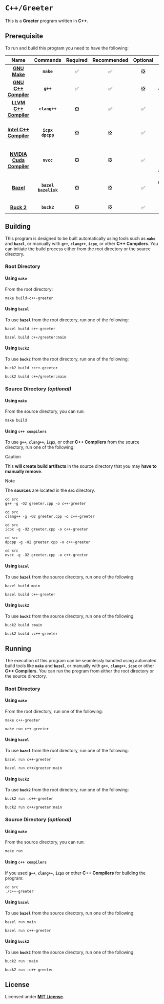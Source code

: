 # `C++/Greeter`

This is a **Greeter** program written in **C++**.

## Prerequisite

To run and build this program you need to have the following:

<div align="center">

| Name | Commands | Required | Recommended | Optional | Notes |
|:----:|:--------:|:--------:|:-----------:|:--------:|:-----:|
| [**GNU Make**](https://www.gnu.org/software/make/) | **`make`** | &#9989; | &#9989; | &#10062; | **`apt install make`** |
| [**GNU C++ Compiler**](https://gcc.gnu.org) | **`g++`** | &#9989; | &#9989; | &#10062; | **`apt install g++`** |
| [**LLVM C++ Compiler**](https://releases.llvm.org/download.html) | **`clang++`** | &#10062; | &#9989; | &#9989; | **`apt install clang`** |
| [**Intel C++ Compiler**](https://www.intel.com/content/www/us/en/developer/tools/oneapi/dpc-compiler.html) | **`icpx`**<br>**`dpcpp`** | &#10062; | &#10062; | &#9989; | **`apt install intel-basekit`**<br>or<br>**`apt install intel-hpckit`** |
| [**NVIDIA Cuda Compiler**](https://developer.nvidia.com/cuda-downloads) | **`nvcc`** | &#10062; | &#10062; | &#9989; | **`apt install nvidia-cuda-toolkit`**<br>or<br>**`apt instal cuda`** |
| [**Bazel**](https://bazel.build/) | **`bazel`**<br>**`bazelisk`** | &#10062; | &#10062; | &#9989; | **`npm install -g @bazel/bazelisk`**<br>or<br>**`apt install bazel`** |
| [**Buck 2**](https://buck2.build/docs/getting_started/) | **`buck2`** | &#10062; | &#10062; | &#9989; | **`cargo install buck2`** |

</div>

## Building

This program is designed to be built automatically using tools such as
**`make`** and **`bazel`**, or manually with **`g++`**, **`clang++`**,
**`icpx`**, or other **C++ Compilers**. You can initiate the build process
either from the root directory or the source directory.

### Root Directory

#### Using `make`

From the root directory:

```
make build-c++-greeter
```

#### Using `bazel`

To use **`bazel`** from the root directory, run one of the following:

```
bazel build c++-greeter
```
```
bazel build c++/greeter:main
```

#### Using `buck2`

To use **`buck2`** from the root directory, run one of the following:

```
buck2 build :c++-greeter
```
```
buck2 build c++/greeter:main
```

### Source Directory _(optional)_

#### Using `make`

From the source directory, you can run:

```
make build
```

#### Using `c++ compilers`

To use **`g++`**, **`clang++`**, **`icpx`**, or other **C++ Compilers** from the
source directory, run one of the following:

> [!CAUTION]
> This **will create build artifacts** in the source directory that you may
> **have to manually remove**.

> [!NOTE]
> The **sources** are located in the **src** directory.

```
cd src
g++ -g -O2 greeter.cpp -o c++-greeter
```
```
cd src
clang++ -g -O2 greeter.cpp -o c++-greeter
```
```
cd src
icpx -g -O2 greeter.cpp -o c++-greeter
```
```
cd src
dpcpp -g -O2 greeter.cpp -o c++-greeter
```
```
cd src
nvcc -g -O2 greeter.cpp -o c++-greeter
```

#### Using `bazel`

To use **`bazel`** from the source directory, run one of the following:

```
bazel build main
```
```
bazel build c++-greeter
```

#### Using `buck2`

To use **`buck2`** from the source directory, run one of the following:

```
buck2 build :main
```
```
buck2 build :c++-greeter
```

## Running

The execution of this program can be seamlessly handled using automated build
tools like **`make`** and **`bazel`**, or manually with **`g++`**,
**`clang++`**, **`icpx`** or other **C++ Compilers**. You can run the program
from either the root directory or the source directory.

### Root Directory

#### Using `make`

From the root directory, run one of the following:

```
make c++-greeter
```
```
make run-c++-greeter
```

#### Using `bazel`

To use **`bazel`** from the root directory, run one of the following:

```
bazel run c++-greeter
```
```
bazel run c++/greeter:main
```

#### Using `buck2`

To use **`buck2`** from the root directory, run one of the following:

```
buck2 run :c++-greeter
```
```
buck2 run c++/greeter:main
```

### Source Directory _(optional)_

#### Using `make`

From the source directory, you can run:

```
make run
```

#### Using `c++ compilers`

If you used **`g++`**, **`clang++`**, **`icpx`** or other **C++ Compilers** for
building the program:

```
cd src
./c++-greeter
```

#### Using `bazel`

To use **`bazel`** from the source directory, run one of the following:

```
bazel run main
```
```
bazel run c++-greeter
```

#### Using `buck2`

To use **`buck2`** from the source directory, run one of the following:

```
buck2 run :main
```
```
buck2 run :c++-greeter
```

## License

Licensed under [**MIT License**](LICENSE).
